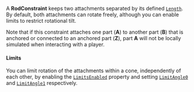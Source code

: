 A **RodConstraint** keeps two attachments separated by its defined
[`Length`](https://create.roblox.com/docs/reference/engine/classes/RodConstraint#Length). By default, both attachments can rotate
freely, although you can enable limits to restrict rotational tilt.

Note that if this constraint attaches one part (**A**) to another part (**B**)
that is anchored or connected to an anchored part (**Z**), part **A** will not
be locally simulated when interacting with a player.
#### Limits

You can limit rotation of the attachments within a cone, independently of each
other, by enabling the [`LimitsEnabled`](https://create.roblox.com/docs/reference/engine/classes/RodConstraint#LimitsEnabled)
property and setting [`LimitAngle0`](https://create.roblox.com/docs/reference/engine/classes/RodConstraint#LimitAngle0) and
[`LimitAngle1`](https://create.roblox.com/docs/reference/engine/classes/RodConstraint#LimitAngle1) respectively.